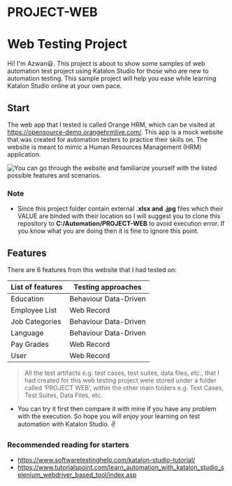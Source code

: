 # PROJECT-WEB

# Web Testing Project

Hi! I'm Azwan:smiley:. This project is about to show some samples of web automation test project using Katalon Studio for those who are new to automation testing. This sample project will help you ease while learning Katalon Studio online at your own pace.


## Start
The web app that I tested is called Orange HRM, which can be visited at https://opensource-demo.orangehrmlive.com/. This app is a mock website that was created for automation testers to practice their skills on. The website is meant to mimic a Human Resources Management (HRM) application.

![You can go through the website and familiarize yourself with the listed possible features and scenarios.](https://i.ibb.co/Rpq0gsD/Orange-HRM.png)

### Note

 - Since this project folder contain external **.xlsx and .jpg** files which their VALUE are binded with their location so I will suggest you to clone this repository to **C:/Automation/PROJECT-WEB** to avoid execution error. If you know what you are doing then it is fine to ignore this point.

## Features


There are 6 features from this website that I had tested on:


| **List of features** | **Testing approaches** |
|----------------------|------------------------|
| Education            | Behaviour Data-Driven  |
| Employee List        | Web Record             |
| Job Categories       | Behaviour Data-Driven  |
| Language             | Behaviour Data-Driven  |
| Pay Grades           | Web Record             |
| User                 | Web Record             |

> All the test artifacts e.g. test cases, test suites, data files, etc., that I had created for this web testing project were stored under a folder called ‘PROJECT WEB’, within the other main folders e.g. Test Cases, Test Suites, Data Files, etc.

- You can try it first then compare it with mine if you have any problem with the execution. So hope you will enjoy your learning on test automation with Katalon Studio. :v:

### Recommended reading for starters

- https://www.softwaretestinghelp.com/katalon-studio-tutorial/
- https://www.tutorialspoint.com/learn_automation_with_katalon_studio_selenium_webdriver_based_tool/index.asp
